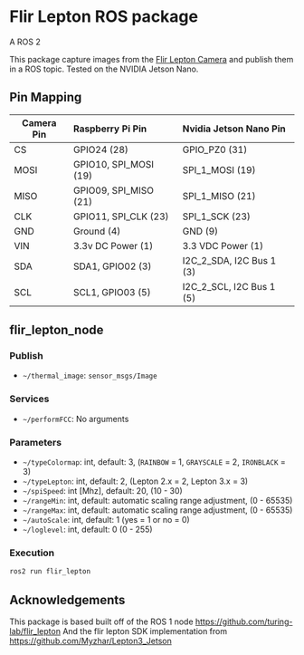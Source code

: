# Flir Lepton ROS package
A ROS 2 

This package capture images from the [Flir Lepton Camera](https://www.sparkfun.com/products/14654) and publish them in a ROS topic. Tested on the NVIDIA Jetson Nano.

## Pin Mapping

Camera Pin  | Raspberry Pi Pin          | Nvidia Jetson Nano Pin         
----------- | :------------------------ | :-----------------------
CS          | GPIO24 (28)               | GPIO_PZ0 (31)
MOSI        | GPIO10, SPI_MOSI (19)     | SPI_1_MOSI (19)
MISO        | GPIO09, SPI_MISO (21)     | SPI_1_MISO (21)
CLK         | GPIO11, SPI_CLK (23)      | SPI_1_SCK (23)
GND         | Ground (4)                | GND (9)
VIN         | 3.3v DC Power (1)         | 3.3 VDC Power (1)
SDA         | SDA1, GPIO02 (3)          | I2C_2_SDA, I2C Bus 1 (3)
SCL         | SCL1, GPIO03 (5)          | I2C_2_SCL, I2C Bus 1 (5)

## flir_lepton_node

### Publish
  - `~/thermal_image`: `sensor_msgs/Image`

### Services
  - `~/performFCC`: No arguments

### Parameters
  - `~/typeColormap`: int, default: 3, (`RAINBOW` = 1, `GRAYSCALE` = 2, `IRONBLACK` = 3)
  - `~/typeLepton`: int, default: 2, (Lepton 2.x = 2, Lepton 3.x = 3)
  - `~/spiSpeed`: int [Mhz], default: 20, (10 - 30)
  - `~/rangeMin`: int, default: automatic scaling range adjustment, (0 - 65535)
  - `~/rangeMax`: int, default: automatic scaling range adjustment, (0 - 65535)
  - `~/autoScale`: int, default: 1 (yes = 1 or no = 0)
  - `~/loglevel`: int, default: 0 (0 - 255)

### Execution
```bash
ros2 run flir_lepton 
```
## Acknowledgements
This package is based built off of the ROS 1 node https://github.com/turing-lab/flir_lepton
And the flir lepton SDK implementation from https://github.com/Myzhar/Lepton3_Jetson
